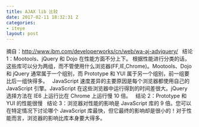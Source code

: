 ```yaml
---
title: AJAX lib 比较
date: 2017-02-11 18:32:31 Z
categories:
- iteye
layout: post
---
```


摘自：http://www.ibm.com/developerworks/cn/web/wa-aj-advjquery/   结论 1：Mootools、jQuery 和 Dojo 在性能方面不分上下。 根据性能进行分类的话，这些库可以分为两组，而不管使用什么浏览器(FF,IE,Chrome)。Mootools、Dojo 和 jQuery 通常属于一个组别，而 Prototype 和 YUI 属于另一个组别，前一组要比后一组快得多。   JavaScript 速度差异的主要原因是每个浏览器都使用自己的 JavaScript 引擎。JavaScript 在这些浏览器中运行得到的时间差很大。jQuery 选择方法在 IE6 上运行比在 Chrome 上运行慢 10 倍。   结论 2：Prototype 和 YUI 的性能很慢   结论 3：浏览器对性能的影响是 JavaScript 库的 9 倍。您可以在特定情况下讨论哪个 JavaScript 库最快，但它最终的影响却是很小的！对于性能而言，浏览器的影响比库本身要大得多。  